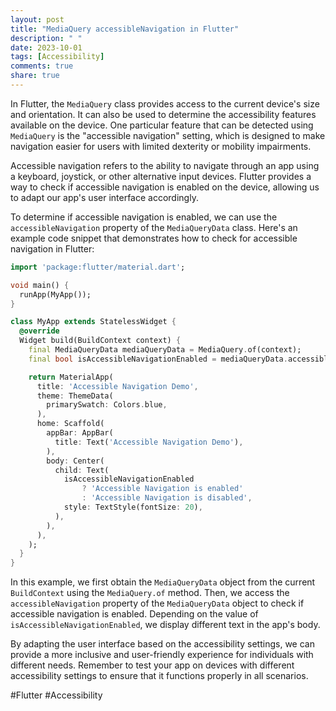 ```yaml
---
layout: post
title: "MediaQuery accessibleNavigation in Flutter"
description: " "
date: 2023-10-01
tags: [Accessibility]
comments: true
share: true
---
```


In Flutter, the `MediaQuery` class provides access to the current device's size and orientation. It can also be used to determine the accessibility features available on the device. One particular feature that can be detected using `MediaQuery` is the "accessible navigation" setting, which is designed to make navigation easier for users with limited dexterity or mobility impairments.

Accessible navigation refers to the ability to navigate through an app using a keyboard, joystick, or other alternative input devices. Flutter provides a way to check if accessible navigation is enabled on the device, allowing us to adapt our app's user interface accordingly.

To determine if accessible navigation is enabled, we can use the `accessibleNavigation` property of the `MediaQueryData` class. Here's an example code snippet that demonstrates how to check for accessible navigation in Flutter:

```dart
import 'package:flutter/material.dart';

void main() {
  runApp(MyApp());
}

class MyApp extends StatelessWidget {
  @override
  Widget build(BuildContext context) {
    final MediaQueryData mediaQueryData = MediaQuery.of(context);
    final bool isAccessibleNavigationEnabled = mediaQueryData.accessibleNavigation;

    return MaterialApp(
      title: 'Accessible Navigation Demo',
      theme: ThemeData(
        primarySwatch: Colors.blue,
      ),
      home: Scaffold(
        appBar: AppBar(
          title: Text('Accessible Navigation Demo'),
        ),
        body: Center(
          child: Text(
            isAccessibleNavigationEnabled
                ? 'Accessible Navigation is enabled'
                : 'Accessible Navigation is disabled',
            style: TextStyle(fontSize: 20),
          ),
        ),
      ),
    );
  }
}
```

In this example, we first obtain the `MediaQueryData` object from the current `BuildContext` using the `MediaQuery.of` method. Then, we access the `accessibleNavigation` property of the `MediaQueryData` object to check if accessible navigation is enabled. Depending on the value of `isAccessibleNavigationEnabled`, we display different text in the app's body.

By adapting the user interface based on the accessibility settings, we can provide a more inclusive and user-friendly experience for individuals with different needs. Remember to test your app on devices with different accessibility settings to ensure that it functions properly in all scenarios.

#Flutter #Accessibility